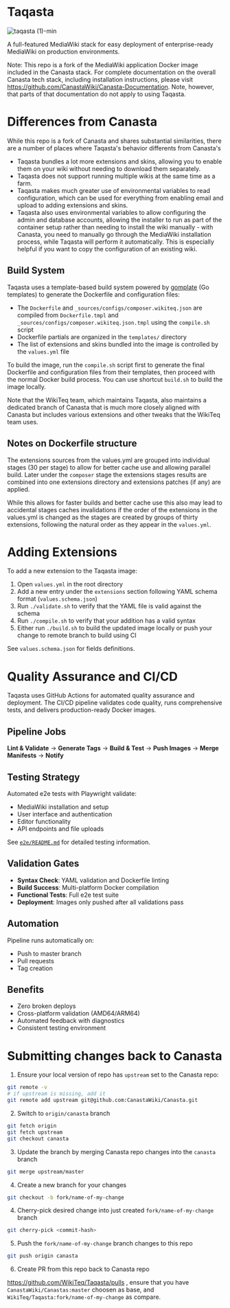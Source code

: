# Taqasta

![taqasta (1)-min](https://user-images.githubusercontent.com/592009/198849659-e778c37a-29fb-4f4b-a503-9fd1ee32410a.png)

A full-featured MediaWiki stack for easy deployment of enterprise-ready MediaWiki on production environments.

Note: This repo is a fork of the MediaWiki application Docker image included in the Canasta stack.
For complete documentation on the overall Canasta tech stack, including installation instructions,
please visit https://github.com/CanastaWiki/Canasta-Documentation. Note,
however, that parts of that documentation do not apply to using Taqasta.

# Differences from Canasta

While this repo is a fork of Canasta and shares substantial similarities, there
are a number of places where Taqasta's behavior differents from Canasta's

* Taqasta bundles a lot more extensions and skins, allowing you to enable them
on your wiki without needing to download them separately.
* Taqasta does not support running multiple wikis at the same time as a farm.
* Taqasta makes much greater use of environmental variables to read
configuration, which can be used for everything from enabling email and upload
to adding extensions and skins.
* Taqasta also uses environmental variables to allow configuring the admin and
database accounts, allowing the installer to run as part of the container
setup rather than needing to install the wiki manually - with Canasta, you
need to manually go through the MediaWiki installation process, while Taqasta
will perform it automatically. This is especially helpful if you want to copy
the configuration of an existing wiki.

## Build System

Taqasta uses a template-based build system powered by [gomplate](https://gomplate.ca/) (Go templates) to generate the
Dockerfile and configuration files:

* The `Dockerfile` and `_sources/configs/composer.wikiteq.json` are compiled from `Dockerfile.tmpl` and `_sources/configs/composer.wikiteq.json.tmpl` using the `compile.sh` script
* Dockerfile partials are organized in the `templates/` directory
* The list of extensions and skins bundled into the image is controlled by the `values.yml` file

To build the image, run the `compile.sh` script first to generate the final Dockerfile and configuration files from
their templates, then proceed with the normal Docker build process. You can use shortcut `build.sh` to build the image
locally.

Note that the WikiTeq team, which maintains Taqasta, also maintains a dedicated
branch of Canasta that is much more closely aligned with Canasta but includes
various extensions and other tweaks that the WikiTeq team uses.

## Notes on Dockerfile structure

The extensions sources from the values.yml are grouped into individual stages (30 per stage)
to allow for better cache use and allowing parallel build. Later under the `composer` stage
the extensions stages results are combined into one extensions directory and extensions patches
(if any) are applied.

While this allows for faster builds and better cache use this also may lead to accidental stages
caches invalidations if the order of the extensions in the values.yml is changed as the stages
are created by groups of thirty extensions, following the natural order as they appear in the `values.yml`.

# Adding Extensions

To add a new extension to the Taqasta image:

1. Open `values.yml` in the root directory
2. Add a new entry under the `extensions` section following YAML schema format (`values.schema.json`)
3. Run `./validate.sh` to verify that the YAML file is valid against the schema
4. Run `./compile.sh` to verify that your addition has a valid syntax
5. Either run `./build.sh` to build the updated image locally or push your change to remote branch to build using CI

See `values.schema.json` for fields definitions.

# Quality Assurance and CI/CD

Taqasta uses GitHub Actions for automated quality assurance and deployment. The CI/CD pipeline validates code quality, runs comprehensive tests, and delivers production-ready Docker images.

## Pipeline Jobs

**Lint & Validate** → **Generate Tags** → **Build & Test** → **Push Images** → **Merge Manifests** → **Notify**

## Testing Strategy

Automated e2e tests with Playwright validate:
- MediaWiki installation and setup
- User interface and authentication
- Editor functionality
- API endpoints and file uploads

See [`e2e/README.md`](e2e/README.md) for detailed testing information.

## Validation Gates

- **Syntax Check**: YAML validation and Dockerfile linting
- **Build Success**: Multi-platform Docker compilation
- **Functional Tests**: Full e2e test suite
- **Deployment**: Images only pushed after all validations pass

## Automation

Pipeline runs automatically on:
- Push to master branch
- Pull requests
- Tag creation

## Benefits

- Zero broken deploys
- Cross-platform validation (AMD64/ARM64)
- Automated feedback with diagnostics
- Consistent testing environment

# Submitting changes back to Canasta

1. Ensure your local version of repo has `upstream` set to the Canasta repo:

```bash
git remote -v
# if upstream is missing, add it
git remote add upstream git@github.com:CanastaWiki/Canasta.git
```

2. Switch to `origin/canasta` branch

```bash
git fetch origin
git fetch upstream
git checkout canasta
```

3. Update the branch by merging Canasta repo changes into the `canasta` branch

```bash
git merge upstream/master
```

4. Create a new branch for your changes

```bash
git checkout -b fork/name-of-my-change
```

4. Cherry-pick desired change into just created `fork/name-of-my-change` branch

```bash
git cherry-pick <commit-hash>
```

5. Push the `fork/name-of-my-change` branch changes to this repo

```bash
git push origin canasta
```

6. Create PR from this repo back to Canasta repo

https://github.com/WikiTeq/Taqasta/pulls , ensure that you have `CanastaWiki/Canastas:master` choosen as base,
and `WikiTeq/Taqasta:fork/name-of-my-change` as compare.
